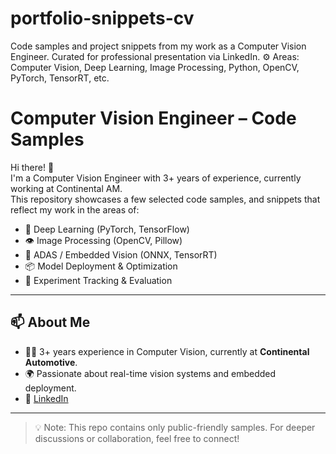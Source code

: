 # portfolio-snippets-cv
Code samples and project snippets from my work as a Computer Vision Engineer. Curated for professional presentation via LinkedIn.  ⚙️ Areas: Computer Vision, Deep Learning, Image Processing, Python, OpenCV, PyTorch, TensorRT, etc.

# Computer Vision Engineer – Code Samples

Hi there! 👋  
I'm a Computer Vision Engineer with 3+ years of experience, currently working at Continental AM.  
This repository showcases a few selected code samples, and snippets that reflect my work in the areas of:

- 🧠 Deep Learning (PyTorch, TensorFlow)
- 👁️ Image Processing (OpenCV, Pillow)
- 🚗 ADAS / Embedded Vision (ONNX, TensorRT)
- 📦 Model Deployment & Optimization
- 🧪 Experiment Tracking & Evaluation
---

## 📫 About Me

- 👨‍💻 3+ years experience in Computer Vision, currently at **Continental Automotive**.
- 🌍 Passionate about real-time vision systems and embedded deployment.
- 🔗 [LinkedIn](https://www.linkedin.com/in/abdul-azeeza2/)

---

> 💡 Note: This repo contains only public-friendly samples. For deeper discussions or collaboration, feel free to connect!

